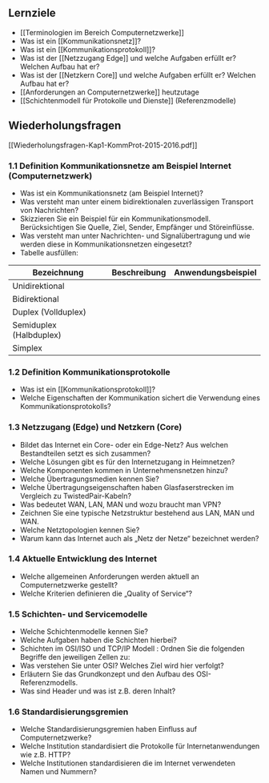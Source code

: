 ## Lernziele

- [[Terminologien im Bereich Computernetzwerke]]
- Was ist ein [[Kommunikationsnetz]]?
- Was ist ein [[Kommunikationsprotokoll]]?
- Was ist der [[Netzzugang Edge]] und welche Aufgaben erfüllt er? Welchen Aufbau hat er?
- Was ist der [[Netzkern Core]] und welche Aufgaben erfüllt er? Welchen Aufbau hat er?
- [[Anforderungen an Computernetzwerke]] heutzutage
- [[Schichtenmodell für Protokolle und Dienste]]  (Referenzmodelle)


## Wiederholungsfragen

[[Wiederholungsfragen-Kap1-KommProt-2015-2016.pdf]]

### 1.1 Definition Kommunikationsnetze am Beispiel Internet (Computernetzwerk)
- Was ist ein Kommunikationsnetz (am Beispiel Internet)? 
- Was versteht man unter einem bidirektionalen zuverlässigen Transport von Nachrichten?
- Skizzieren Sie ein Beispiel für ein Kommunikationsmodell. Berücksichtigen Sie Quelle, Ziel, Sender, Empfänger und Störeinflüsse. 
- Was versteht man unter Nachrichten- und Signalübertragung und wie werden diese in Kommunikationsnetzen eingesetzt?
- Tabelle ausfüllen: 

Bezeichnung | Beschreibung | Anwendungsbeispiel
-------------  |  -------------- | --------
Unidirektional  | 
Bidirektional | 
Duplex (Vollduplex) | 
Semiduplex (Halbduplex) | 
Simplex | 



### 1.2 Definition Kommunikationsprotokolle
- Was ist ein [[Kommunikationsprotokoll]]?
- Welche Eigenschaften der Kommunikation sichert die Verwendung eines Kommunikationsprotokolls?



### 1.3 Netzzugang (Edge) und Netzkern (Core)
- Bildet das Internet ein Core- oder ein Edge-Netz? Aus welchen Bestandteilen setzt es sich zusammen?
- Welche Lösungen gibt es für den Internetzugang in Heimnetzen? 
- Welche Komponenten kommen in Unternehmensnetzen hinzu? 
- Welche Übertragungsmedien kennen Sie? 
- Welche Übertragungseigenschaften haben Glasfaserstrecken im Vergleich zu TwistedPair-Kabeln? 
- Was bedeutet WAN, LAN, MAN und wozu braucht man VPN? 
- Zeichnen Sie eine typische Netzstruktur bestehend aus LAN, MAN und WAN. 
- Welche Netztopologien kennen Sie? 
- Warum kann das Internet auch als „Netz der Netze“ bezeichnet werden?



### 1.4 Aktuelle Entwicklung des Internet
- Welche allgemeinen Anforderungen werden aktuell an Computernetzwerke gestellt? 
- Welche Kriterien definieren die „Quality of Service“?



### 1.5 Schichten- und Servicemodelle 
- Welche Schichtenmodelle kennen Sie? 
- Welche Aufgaben haben die Schichten hierbei?
- Schichten im OSI/ISO und TCP/IP Modell : Ordnen Sie die folgenden Begriffe den jeweiligen Zellen zu:
- Was verstehen Sie unter OSI? Welches Ziel wird hier verfolgt? 
- Erläutern Sie das Grundkonzept und den Aufbau des OSI-Referenzmodells.
-  Was sind Header und was ist z.B. deren Inhalt?



### 1.6 Standardisierungsgremien
- Welche Standardisierungsgremien haben Einfluss auf Computernetzwerke?
- Welche Institution standardisiert die Protokolle für Internetanwendungen wie z.B. HTTP?
- Welche Institutionen standardisieren die im Internet verwendeten Namen und Nummern?
